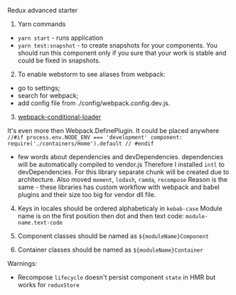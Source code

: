 Redux advanced starter

1. Yarn commands
- `yarn start` - runs application
- `yarn test:snapshot` - to create snapshots for your components.
  You should run this component only if you sure that your work is stable
  and could be fixed in snapshots.

2. To enable webstorm to see aliases from webpack:
 - go to settings;
 - search for webpack;
 - add config file from ./config/webpack.config.dev.js.

3. [webpack-conditional-loader](https://github.com/caiogondim/webpack-conditional-loader)

  It's even more then Webpack.DefinePlugin.
  It could be placed anywhere
    ```
    //#if process.env.NODE_ENV === 'development'
      component: require('./containers/Home').default
    // #endif
    ```

- few words about dependencies and devDependencies.
    dependencies will be automatically compiled to vendor.js
    Therefore I installed `intl` to devDependencies.
    For this library separate chunk will be created due to
    architecture.
    Also moved `moment`, `lodash`, `ramda`, `recompose`
    Reason is the same - these libraries has custom workflow with
    webpack and babel plugins
    and their size too big for vendor dll file.

4. Keys in locales should be ordered alphabeticaly in `kebab-case`
    Module name is on the first position then dot and then text code:
    `module-name.text-code`

5. Component classes should be named as `${moduleName}Component`
6. Container classes should be named as `${moduleName}Container`

Warnings:
- Recompose `lifecycle` doesn't persist component `state` in HMR
  but works for `reduxStore`
